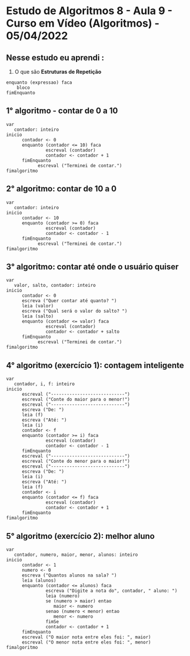 # Estudo de Algoritmos 8 - Aula 9 - Curso em Vídeo (Algoritmos) - 05/04/2022

## Nesse estudo eu aprendi :

1. O que são **Estruturas de Repetição**

~~~
enquanto (expressao) faca 
	bloco 
fimEnquanto
~~~

## 1° algoritmo - contar de 0 a 10 

~~~
var
   contador: inteiro
inicio
      contador <- 0
      enquanto (contador <= 10) faca
               escreval (contador)
               contador <- contador + 1
      fimEnquanto
			escreval ("Terminei de contar.")
fimalgoritmo
~~~

## 2° algoritmo: contar de 10 a 0  

~~~
var
   contador: inteiro
inicio
      contador <- 10
      enquanto (contador >= 0) faca
               escreval (contador)
               contador <- contador - 1
      fimEnquanto
			escreval ("Terminei de contar.")
fimalgoritmo
~~~

## 3° algoritmo: contar até onde o usuário quiser

~~~
var
   valor, salto, contador: inteiro
inicio
      contador <- 0
      escreva ("Quer contar até quanto? ")
      leia (valor)
      escreva ("Qual será o valor do salto? ")
      leia (salto)
      enquanto (contador <= valor) faca
               escreval (contador)
               contador <- contador + salto
      fimEnquanto
			escreval ("Terminei de contar.")
fimalgoritmo
~~~

## 4° algoritmo (exercício 1): contagem inteligente

~~~
var
   contador, i, f: inteiro
inicio
      escreval ("----------------------------")
      escreval ("Conte do maior para o menor!")
      escreval ("----------------------------")
      escreva ("De: ")
      leia (f)
      escreva ("Até: ")
      leia (i)
      contador <- f
      enquanto (contador >= i) faca
               escreval (contador)
               contador <- contador - 1
      fimEnquanto
      escreval ("----------------------------")
      escreval ("Conte do menor para o maior!")
      escreval ("----------------------------")
      escreva ("De: ")
      leia (i)
      escreva ("Até: ")
      leia (f)
      contador <- i
      enquanto (contador <= f) faca
               escreval (contador)
               contador <- contador + 1
      fimEnquanto
fimalgoritmo
~~~

## 5° algoritmo (exercício 2): melhor aluno

~~~
var
   contador, numero, maior, menor, alunos: inteiro
inicio
      contador <- 1
      numero <- 0
      escreva ("Quantos alunos na sala? ")
      leia (alunos)
      enquanto (contador <= alunos) faca
               escreva ("Digite a nota do", contador, " aluno: ")
               leia (numero)
               se (numero > maior) entao
                  maior <- numero
               senao (numero < menor) entao
                  menor <- numero
               fimSe
               contador <- contador + 1
      fimEnquanto
      escreval ("O maior nota entre eles foi: ", maior)
      escreval ("O menor nota entre eles foi: ", menor)
fimalgoritmo
~~~